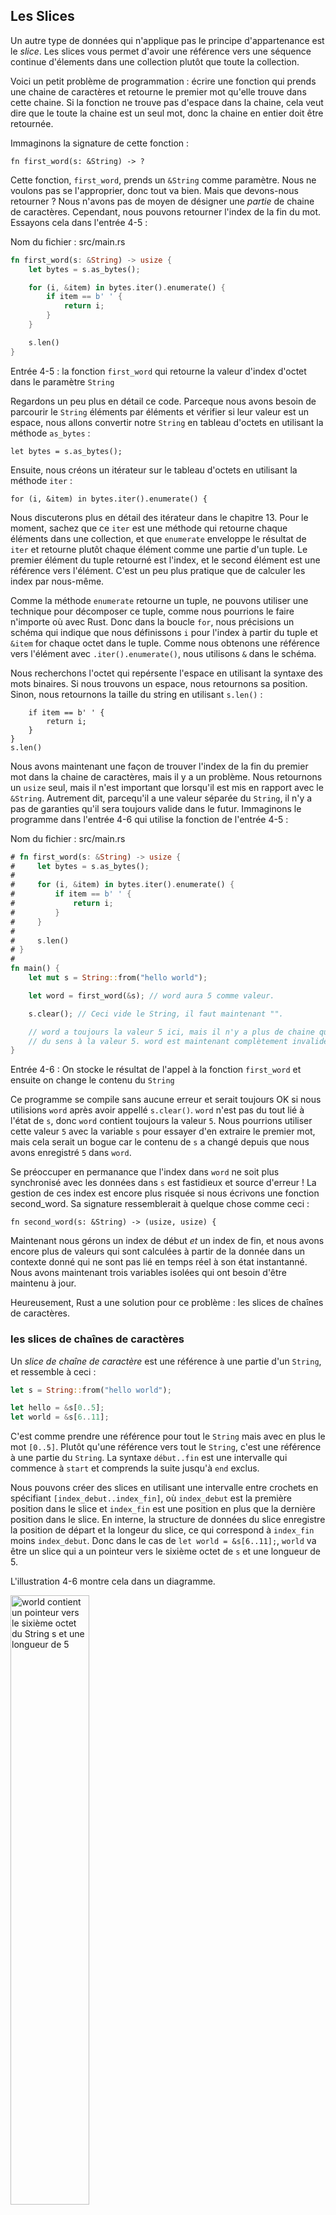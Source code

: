 ## Les Slices

Un autre type de données qui n'applique pas le principe d'appartenance est le
*slice*. Les slices vous permet d'avoir une référence vers une séquence
continue d'élements dans une collection plutôt que toute la collection.

Voici un petit problème de programmation : écrire une fonction qui prends une
chaine de caractères et retourne le premier mot qu'elle trouve dans cette
chaine. Si la fonction ne trouve pas d'espace dans la chaine, cela veut dire
que le toute la chaine est un seul mot, donc la chaine en entier doit être
retournée.

Immaginons la signature de cette fonction :

```rust,ignore
fn first_word(s: &String) -> ?
```

Cette fonction, `first_word`, prends un `&String` comme paramètre. Nous ne
voulons pas se l'approprier, donc tout va bien. Mais que devons-nous
retourner ? Nous n'avons pas de moyen de désigner une *partie* de chaine de
caractères. Cependant, nous pouvons retourner l'index de la fin du mot.
Essayons cela dans l'entrée 4-5 :

<span class="filename">Nom du fichier : src/main.rs</span>

```rust
fn first_word(s: &String) -> usize {
    let bytes = s.as_bytes();

    for (i, &item) in bytes.iter().enumerate() {
        if item == b' ' {
            return i;
        }
    }

    s.len()
}
```

<span class="caption">Entrée 4-5 : la fonction `first_word` qui retourne la
valeur d'index d'octet dans le paramètre `String`</span>

Regardons un peu plus en détail ce code. Parceque nous avons besoin de
parcourir le `String` éléments par éléments et vérifier si leur valeur est un
espace, nous allons convertir notre `String` en tableau d'octets en utilisant
la méthode `as_bytes` :

```rust,ignore
let bytes = s.as_bytes();
```
Ensuite, nous créons un itérateur sur le tableau d'octets en utilisant la
méthode `iter` :

```rust,ignore
for (i, &item) in bytes.iter().enumerate() {
```

Nous discuterons plus en détail des itérateur dans le chapitre 13. Pour le
moment, sachez que ce `iter` est une méthode qui retourne chaque éléments dans
une collection, et que `enumerate` enveloppe le résultat de `iter` et retourne
plutôt chaque élément comme une partie d'un tuple. Le premier élément du tuple
retourné est l'index, et le second  élément est une référence vers l'élément.
C'est un peu plus pratique que de calculer les index par nous-même.

Comme la méthode `enumerate` retourne un tuple, ne pouvons utiliser une
technique pour décomposer ce tuple, comme nous pourrions le faire n'importe où
avec Rust. Donc dans la boucle `for`, nous précisions un schéma qui indique que
nous définissons `i` pour l'index à partir du tuple et `&item` for chaque octet
dans le tuple. Comme nous obtenons une référence vers l'élément avec
`.iter().enumerate()`, nous utilisons `&` dans le schéma.

Nous recherchons l'octet qui repérsente l'espace en utilisant la syntaxe des
mots binaires. Si nous trouvons un espace, nous retournons sa position. Sinon,
nous retournons la taille du string en utilisant `s.len()` :

```rust,ignore
    if item == b' ' {
        return i;
    }
}
s.len()
```

Nous avons maintenant une façon de trouver l'index de la fin du premier mot
dans la chaine de caractères, mais il y a un problème. Nous retournons un
`usize` seul, mais il n'est important que lorsqu'il est mis en rapport avec
le `&String`. Autrement dit, parcequ'il a une valeur séparée du `String`, il
n'y a pas de garanties qu'il sera toujours valide dans le futur. Immaginons
le programme dans l'entrée 4-6 qui utilise la fonction de l'entrée 4-5 :

<span class="filename">Nom du fichier : src/main.rs</span>

```rust
# fn first_word(s: &String) -> usize {
#     let bytes = s.as_bytes();
#
#     for (i, &item) in bytes.iter().enumerate() {
#         if item == b' ' {
#             return i;
#         }
#     }
#
#     s.len()
# }
#
fn main() {
    let mut s = String::from("hello world");

    let word = first_word(&s); // word aura 5 comme valeur.

    s.clear(); // Ceci vide le String, il faut maintenant "".

    // word a toujours la valeur 5 ici, mais il n'y a plus de chaine qui donne
    // du sens à la valeur 5. word est maintenant complètement invalide !
}
```

<span class="caption">Entrée 4-6 : On stocke le résultat de l'appel à la
fonction `first_word` et ensuite on change le contenu du `String`</span>

Ce programme se compile sans aucune erreur et serait toujours OK si nous
utilisions `word` après avoir appellé `s.clear()`. `word` n'est pas du tout lié
à l'état de `s`, donc `word` contient toujours la valeur `5`. Nous pourrions
utiliser cette valeur `5` avec la variable `s` pour essayer d'en extraire le
premier mot, mais cela serait un bogue car le contenu de `s` a changé depuis
que nous avons enregistré `5` dans `word`.

Se préoccuper en permanance que l'index dans `word` ne soit plus synchronisé
avec les données dans `s` est fastidieux et source d'erreur ! La gestion de ces
index est encore plus risquée si nous écrivons une fonction second_word. Sa
signature ressemblerait à quelque chose comme ceci :

```rust,ignore
fn second_word(s: &String) -> (usize, usize) {
```

Maintenant nous gérons un index de début *et* un index de fin, et nous avons
encore plus de valeurs qui sont calculées à partir de la donnée dans un
contexte donné qui ne sont pas lié en temps réel à son état instantanné. Nous
avons maintenant trois variables isolées qui ont besoin d'être maintenu à jour.

Heureusement, Rust a une solution pour ce problème : les slices de chaînes de
caractères.

### les slices de chaînes de caractères

Un *slice de chaîne de caractère* est une référence à une partie d'un `String`,
et ressemble à ceci :

```rust
let s = String::from("hello world");

let hello = &s[0..5];
let world = &s[6..11];
```

C'est comme prendre une référence pour tout le `String` mais avec en plus le
mot `[0..5]`. Plutôt qu'une référence vers tout le `String`, c'est une
référence à une partie du `String`. La syntaxe `début..fin` est une intervalle
qui commence à `start` et comprends la suite jusqu'à `end` exclus.

Nous pouvons créer des slices en utilisant une intervalle entre crochets en
spécifiant `[index_debut..index_fin]`, où `index_debut` est la première
position dans le slice et `index_fin` est une position en plus que la dernière
position dans le slice. En interne, la structure de données du slice enregistre
la position de départ et la longeur du slice, ce qui correspond à `index_fin`
moins `index_debut`. Donc dans le cas de `let world = &s[6..11];`, `world` va
être un slice qui a un pointeur vers le sixième octet de `s` et une longueur
de 5.

L'illustration 4-6 montre cela dans un diagramme.


<img alt="world contient un pointeur vers le sixième octet du String s et une longueur de 5" src="img/trpl04-06.svg" class="center" style="width: 50%;" />

<span class="caption">Illustration 4-6 : un slice de String qui pointe vers
une partie de `String`</span>

Avec la syntaxe d'interface `..` de Rust, si vous voulez commencer au premier
index (zéro), vous pouvez ne rien mettre avant les deux points. Autrement dit,
ceci est identique :

```rust
let s = String::from("hello");

let slice = &s[0..2];
let slice = &s[..2];
```

De la même manière, si votre slice contient les derniers octets du `String`,
vous pouvez ne rien mettre à la fin. Cela veut dire que ces deux instructions
sont identiques :

```rust
let s = String::from("hello");

let len = s.len();

let slice = &s[3..len];
let slice = &s[3..];
```

Vous pouvez aussi ne mettre aucune limite pour faire un slice de toute la
chaine de caractères. Donc ces deux cas sont identiques :

```rust
let s = String::from("hello");

let len = s.len();

let slice = &s[0..len];
let slice = &s[..];
```

> Note : Les indexes de l'intervalle d'un slice d'un String doivent toujours
> être des valeurs compatibles avec l'UTF-8. Si vous essayez de créer un slice
> d'une chaine de caractères au millieu d'un caractère codé sur plusieurs
> octets, votre programme va se fermer avec une erreur. Pour que nous abordions
> simplement les slice de chaines de caractères, nous supposerons que nous
> utilisons l'ASCII uniquement dans cette section; nous discuterons plus en
> détails de la gestion UTF-8 dans la section “Chaines de caractères” au
> chapitre 8.

Avec toutes ces informations, essayons de ré-écrire `first_word` pour retourner
un slice. Le type pour les “slices de chaines de caractères” s'écrit `&str` :

<span class="filename">Nom du fichier : src/main.rs</span>

```rust
fn first_word(s: &String) -> &str {
    let bytes = s.as_bytes();

    for (i, &item) in bytes.iter().enumerate() {
        if item == b' ' {
            return &s[0..i];
        }
    }

    &s[..]
}
```

Nous récupérons l'index de la fin du mot de la même façon que nous l'avons fait
dans l'entrée 4-5, en cherchant la première occurence d'un espace. Quand nous
trouvons un espace, nous retournons un slice de chaine de caractère en
utilisant le début de la chaine de caractères et l'index de l'espace comme
indices de début et fin.

Maintenant, quand nous appellons `first_word`, nous récupérons une seule valeur
qui est liée à la donnée de base. La valeur est construite avec une référence
vers le point de départ du slice et nombre d'éléments dans le slice.

Retourner un slice fonctionnerait aussi pour une fonction `second_word` :

```rust,ignore
fn second_word(s: &String) -> &str {
```

We now have a straightforward API that’s much harder to mess up, since the
compiler will ensure the references into the `String` remain valid. Remember
the bug in the program in Listing 4-6, when we got the index to the end of the
first word but then cleared the string so our index was invalid? That code was
logically incorrect but didn’t show any immediate errors. The problems would
show up later if we kept trying to use the first word index with an emptied
string. Slices make this bug impossible and let us know we have a problem with
our code much sooner. Using the slice version of `first_word` will throw a
compile time error:

<span class="filename">Filename: src/main.rs</span>

```rust,ignore
fn main() {
    let mut s = String::from("hello world");

    let word = first_word(&s);

    s.clear(); // Error!
}
```

Here’s the compiler error:

```text
error[E0502]: cannot borrow `s` as mutable because it is also borrowed as immutable
 --> src/main.rs:6:5
  |
4 |     let word = first_word(&s);
  |                            - immutable borrow occurs here
5 |
6 |     s.clear(); // Error!
  |     ^ mutable borrow occurs here
7 | }
  | - immutable borrow ends here
```

Recall from the borrowing rules that if we have an immutable reference to
something, we cannot also take a mutable reference. Because `clear` needs to
truncate the `String`, it tries to take a mutable reference, which fails. Not
only has Rust made our API easier to use, but it has also eliminated an entire
class of errors at compile time!

#### String Literals Are Slices

Recall that we talked about string literals being stored inside the binary. Now
that we know about slices, we can properly understand string literals:

```rust
let s = "Hello, world!";
```

The type of `s` here is `&str`: it’s a slice pointing to that specific point of
the binary. This is also why string literals are immutable; `&str` is an
immutable reference.

#### String Slices as Parameters

Knowing that you can take slices of literals and `String`s leads us to one more
improvement on `first_word`, and that’s its signature:

```rust,ignore
fn first_word(s: &String) -> &str {
```

A more experienced Rustacean would write the following line instead because it
allows us to use the same function on both `String`s and `&str`s:

```rust,ignore
fn first_word(s: &str) -> &str {
```

If we have a string slice, we can pass that directly. If we have a `String`, we
can pass a slice of the entire `String`. Defining a function to take a string
slice instead of a reference to a String makes our API more general and useful
without losing any functionality:

<span class="filename">Filename: src/main.rs</span>

```rust
# fn first_word(s: &str) -> &str {
#     let bytes = s.as_bytes();
#
#     for (i, &item) in bytes.iter().enumerate() {
#         if item == b' ' {
#             return &s[0..i];
#         }
#     }
#
#     &s[..]
# }
fn main() {
    let my_string = String::from("hello world");

    // first_word works on slices of `String`s
    let word = first_word(&my_string[..]);

    let my_string_literal = "hello world";

    // first_word works on slices of string literals
    let word = first_word(&my_string_literal[..]);

    // since string literals *are* string slices already,
    // this works too, without the slice syntax!
    let word = first_word(my_string_literal);
}
```

### Other Slices

String slices, as you might imagine, are specific to strings. But there’s a
more general slice type, too. Consider this array:

```rust
let a = [1, 2, 3, 4, 5];
```

Just like we might want to refer to a part of a string, we might want to refer
to part of an array and would do so like this:

```rust
let a = [1, 2, 3, 4, 5];

let slice = &a[1..3];
```

This slice has the type `&[i32]`. It works the same way as string slices do, by
storing a reference to the first element and a length. You’ll use this kind of
slice for all sorts of other collections. We’ll discuss these collections in
detail when we talk about vectors in Chapter 8.

## Summary

The concepts of ownership, borrowing, and slices are what ensure memory safety
in Rust programs at compile time. The Rust language gives you control over your
memory usage like other systems programming languages, but having the owner of
data automatically clean up that data when the owner goes out of scope means
you don’t have to write and debug extra code to get this control.

Ownership affects how lots of other parts of Rust work, so we’ll talk about
these concepts further throughout the rest of the book. Let’s move on to the
next chapter and look at grouping pieces of data together in a `struct`.

